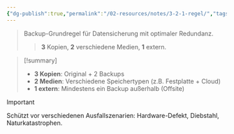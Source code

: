 ```yaml
---
{"dg-publish":true,"permalink":"/02-resources/notes/3-2-1-regel/","tags":["informatik/backup/strategie","sicherheit/redundanz","it-sicherheit"],"noteIcon":"","updated":"2025-09-10T16:37:18.000+02:00"}
---
```


>Backup-Grundregel für Datensicherung mit optimaler Redundanz.
>>**3** Kopien, **2** verschiedene Medien, **1** extern.

>[!summary]
>- **3 Kopien**: Original + 2 Backups
>- **2 Medien**: Verschiedene Speichertypen (z.B. Festplatte + Cloud)
>- **1 extern**: Mindestens ein Backup außerhalb (Offsite)

>[!important]
>Schützt vor verschiedenen Ausfallszenarien: Hardware-Defekt, Diebstahl, Naturkatastrophen.